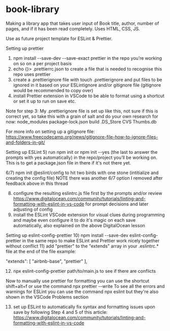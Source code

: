 # book-library

Making a library app that takes user input of Book title, author, number of pages, and if it has been read completely. Uses HTML, CSS, JS.





Use as future project template for ESLint & Prettier. 

Setting up prettier
1) npm install --save-dev --save-exact prettier in the repo you’re working on so on a per project basis
2) echo {}> .prettierrc.json to create a file that is needed to recognise this repo uses prettier
3) create a .prettierignore file with touch .prettierignore and put files to be ignored in it based on your ESLintignore and/or gitignore file (gitignore would be recommended to copy over)
4) install Prettier extension in VSCode to be able to format using a shortcut or set it up to run on save etc.

Note for step 3:
My .prettierignore file is set up like this, not sure if this is correct yet, so take this with a grain of salt and do your own research for now:
node_modules
package-lock.json
build
.DS_Store
CVS
Thumbs.db

For more info on setting up a gitignore file: https://www.freecodecamp.org/news/gitignore-file-how-to-ignore-files-and-folders-in-git/

Setting up ESLint
5) run npm init or npm init --yes (the last to answer the prompts with yes automatically) in the repo/project you’ll be working on. This is to get a package.json file in there if it's not there yet.

6/7) npm init @eslint/config to hit two birds with one stone (intitialize and creating the config file) 
NOTE there was another 6/7 option I removed after feedback above in this thread

8) configure the resulting eslintrc.js file first by the prompts and/or review https://www.digitalocean.com/community/tutorials/linting-and-formatting-with-eslint-in-vs-code for prompt decisions and later adjusting of config 
9) install the ESLint VSCode extension for visual clues during programming and maybe even configure it to do it's magic on each save automatically, also explained on the above DigitalOcean lesson

Setting up eslint-config-prettier
10) npm install --save-dev eslint-config-prettier in the same repo to make ESLint and Prettier work nicely together without conflict
11)   add "prettier" to the "extends" array in your .eslintrc.* file at the end of the file 
example:
 
 "extends": [
        "airbnb-base",
        "prettier"
    ],


12) npx eslint-config-prettier path/to/main.js to see if there are conflicts

Now to manually use prettier for formatting you can use the shortcut shift+alt+f or use the command npx prettier --write <filename> 
To see all the errors and warnings for ESLint you can use the command npx eslint <filename> but they're also shown in the VSCode Problems section 

13) set up ESLint to automatically fix syntax and formatting issues upon save by following Step 4 and 5 of this article: https://www.digitalocean.com/community/tutorials/linting-and-formatting-with-eslint-in-vs-code